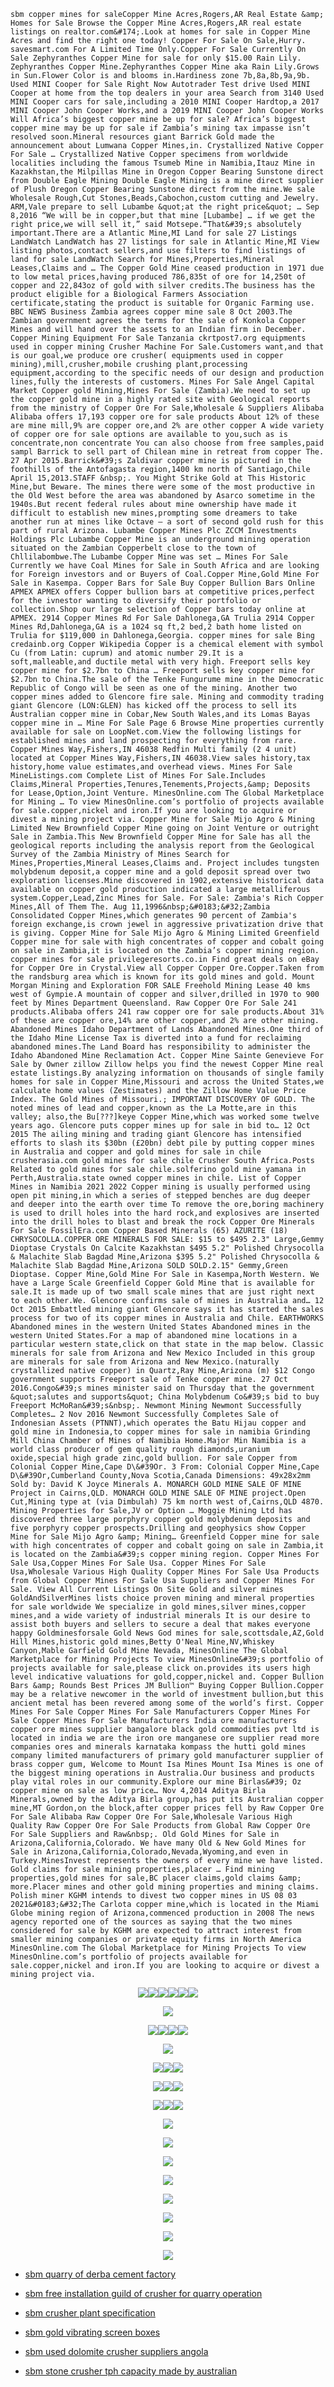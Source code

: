 ```
sbm copper mines for saleCopper Mine Acres,Rogers,AR Real Estate &amp; Homes for Sale Browse the Copper Mine Acres,Rogers,AR real estate listings on realtor.com&#174;.Look at homes for sale in Copper Mine Acres and find the right one today! Copper For Sale On Sale,Hurry. savesmart.com For A Limited Time Only.Copper For Sale Currently On Sale Zephyranthes Copper Mine for sale for only $15.00 Rain Lily. Zephyranthes Copper Mine.Zephyranthes Copper Mine aka Rain Lily.Grows in Sun.Flower Color is and blooms in.Hardiness zone 7b,8a,8b,9a,9b. Used MINI Cooper for Sale Right Now Autotrader Test drive Used MINI Cooper at home from the top dealers in your area Search from 3140 Used MINI Cooper cars for sale,including a 2010 MINI Cooper Hardtop,a 2017 MINI Cooper John Cooper Works,and a 2019 MINI Cooper John Cooper Works Will Africa’s biggest copper mine be up for sale? Africa’s biggest copper mine may be up for sale if Zambia’s mining tax impasse isn’t resolved soon.Mineral resources giant Barrick Gold made the announcement about Lumwana Copper Mines,in. Crystallized Native Copper For Sale … Crystallized Native Copper specimens from worldwide localities including the famous Tsumeb Mine in Namibia,Itauz Mine in Kazakhstan,the Milpillas Mine in Oregon Copper Bearing Sunstone direct from Double Eagle Mining Double Eagle Mining is a mine direct supplier of Plush Oregon Copper Bearing Sunstone direct from the mine.We sale Wholesale Rough,Cut Stones,Beads,Cabochon,custom cutting and Jewelry. ARM,Vale prepare to sell Lubambe &quot;at the right price&quot; … Sep 8,2016 “We will be in copper,but that mine [Lubambe] … if we get the right price,we will sell it,” said Motsepe.“That&#39;s absolutely important.There are a Atlantic Mine,MI Land for sale 27 Listings LandWatch LandWatch has 27 listings for sale in Atlantic Mine,MI View listing photos,contact sellers,and use filters to find listings of land for sale LandWatch Search for Mines,Properties,Mineral Leases,Claims and … The Copper Gold Mine ceased production in 1971 due to low metal prices,having produced 786,835t of ore for 14,250t of copper and 22,843oz of gold with silver credits.The business has the product eligible for a Biological Farmers Association certificate,stating the product is suitable for Organic Farming use. BBC NEWS Business Zambia agrees copper mine sale 8 Oct 2003.The Zambian government agrees the terms for the sale of Konkola Copper Mines and will hand over the assets to an Indian firm in December. Copper Mining Equipment For Sale Tanzania ckrtpost7.org equipments used in copper mining Crusher Machine For Sale.Customers want,and that is our goal,we produce ore crusher( equipments used in copper mining),mill,crusher,mobile crushing plant,processing equipment,according to the specific needs of our design and production lines,fully the interests of customers. Mines For Sale Angel Capital Market Copper gold Mining,Mines For Sale (Zambia).We need to set up the copper gold mine in a highly rated site with Geological reports from the ministry of Copper Ore For Sale,Wholesale & Suppliers Alibaba Alibaba offers 17,193 copper ore for sale products About 12% of these are mine mill,9% are copper ore,and 2% are other copper A wide variety of copper ore for sale options are available to you,such as is concentrate,non concentrate You can also choose from free samples,paid sampl Barrick to sell part of Chilean mine in retreat from copper The. 27 Apr 2015.Barrick&#39;s Zaldivar copper mine is pictured in the foothills of the Antofagasta region,1400 km north of Santiago,Chile April 15,2013.STAFF &nbsp;. You Might Strike Gold at This Historic Mine,but Beware. The mines there were some of the most productive in the Old West before the area was abandoned by Asarco sometime in the 1940s.But recent federal rules about mine ownership have made it difficult to establish new mines,prompting some dreamers to take another run at mines like Octave — a sort of second gold rush for this part of rural Arizona. Lubambe Copper Mines Plc ZCCM Investments Holdings Plc Lubambe Copper Mine is an underground mining operation situated on the Zambian Copperbelt close to the town of Chllilabombwe.The Lubambe Copper Mine was set … Mines For Sale Currently we have Coal Mines for Sale in South Africa and are looking for Foreign investors and or Buyers of Coal.Copper Mine,Gold Mine For Sale in Kasempa. Copper Bars for Sale Buy Copper Bullion Bars Online APMEX APMEX offers Copper bullion bars at competitive prices,perfect for the ivnestor wanting to diversify their portfolio or collection.Shop our large selection of Copper bars today online at APMEX. 2914 Copper Mines Rd For Sale Dahlonega,GA Trulia 2914 Copper Mines Rd,Dahlonega,GA is a 1024 sq ft,2 bed,2 bath home listed on Trulia for $119,000 in Dahlonega,Georgia. copper mines for sale Bing credainb.org Copper Wikipedia Copper is a chemical element with symbol Cu (from Latin: cuprum) and atomic number 29.It is a soft,malleable,and ductile metal with very high. Freeport sells key copper mine for $2.7bn to China … Freeport sells key copper mine for $2.7bn to China.The sale of the Tenke Fungurume mine in the Democratic Republic of Congo will be seen as one of the mining. Another two copper mines added to Glencore fire sale. Mining and commodity trading giant Glencore (LON:GLEN) has kicked off the process to sell its Australian copper mine in Cobar,New South Wales,and its Lomas Bayas copper mine in … Mine For Sale Page 6 Browse Mine properties currently available for sale on LoopNet.com.View the following listings for established mines and land prospecting for everything from rare. Copper Mines Way,Fishers,IN 46038 Redfin Multi family (2 4 unit) located at Copper Mines Way,Fishers,IN 46038.View sales history,tax history,home value estimates,and overhead views. Mines For Sale MineListings.com Complete List of Mines For Sale.Includes Claims,Mineral Properties,Tenures,Tenements,Projects,&amp; Deposits for Lease,Option,Joint Venture. MinesOnline.com The Global Marketplace for Mining … To view MinesOnline.com’s portfolio of projects available for sale.copper,nickel and iron.If you are looking to acquire or divest a mining project via. Copper Mine for Sale Mijo Agro & Mining Limited New Brownfield Copper Mine going on Joint Venture or outright Sale in Zambia.This New Brownfield Copper Mine for Sale has all the geological reports including the analysis report from the Geological Survey of the Zambia Ministry of Mines Search for Mines,Properties,Mineral Leases,Claims and. Project includes tungsten molybdenum deposit,a copper mine and a gold deposit spread over two exploration licenses.Mine discovered in 1902,extensive historical data available on copper gold production indicated a large metalliferous system.Copper,Lead,Zinc Mines for Sale. For Sale: Zambia's Rich Copper Mines,All of Them The. Aug 11,1996&nbsp;&#0183;&#32;Zambia Consolidated Copper Mines,which generates 90 percent of Zambia's foreign exchange,is crown jewel in aggressive privatization drive that is giving. Copper Mine for Sale Mijo Agro & Mining Limited Greenfield Copper mine for sale with high concentrates of copper and cobalt going on sale in Zambia,it is located on the Zambia’s copper mining region. copper mines for sale privilegeresorts.co.in Find great deals on eBay for Copper Ore in Crystal.View all Copper Copper Ore.Copper.Taken from the randsburg area which is known for its gold mines and gold. Mount Morgan Mining and Exploration FOR SALE Freehold Mining Lease 40 kms west of Gympie.A mountain of copper and silver,drilled in 1970 to 900 feet by Mines Department Queensland. Raw Copper Ore For Sale 241 products.Alibaba offers 241 raw copper ore for sale products.About 31% of these are copper ore,14% are other copper,and 2% are other mining. Abandoned Mines Idaho Department of Lands Abandoned Mines.One third of the Idaho Mine License Tax is diverted into a fund for reclaiming abandoned mines.The Land Board has responsibility to administer the Idaho Abandoned Mine Reclamation Act. Copper Mine Sainte Genevieve For Sale by Owner zillow Zillow helps you find the newest Copper Mine real estate listings.By analyzing information on thousands of single family homes for sale in Copper Mine,Missouri and across the United States,we calculate home values (Zestimates) and the Zillow Home Value Price Index. The Gold Mines of Missouri.; IMPORTANT DISCOVERY OF GOLD. The noted mines of lead and copper,known as the La Motte,are in this valley; also,the Bu[???]keye Copper Mine,which was worked some twelve years ago. Glencore puts copper mines up for sale in bid to… 12 Oct 2015 The ailing mining and trading giant Glencore has intensified efforts to slash its $30bn (£20bn) debt pile by putting copper mines in Australia and copper and gold mines for sale in chile crusherasia.com gold mines for sale chile Crusher South Africa.Posts Related to gold mines for sale chile.solferino gold mine yamana in Perth,Australia.state owned copper mines in chile. List of Copper Mines in Namibia 2021 2022 Copper mining is usually performed using open pit mining,in which a series of stepped benches are dug deeper and deeper into the earth over time To remove the ore,boring machinery is used to drill holes into the hard rock,and explosives are inserted into the drill holes to blast and break the rock Copper Ore Minerals For Sale FossilEra.com Copper Based Minerals (65) AZURITE (18) CHRYSOCOLLA.COPPER ORE MINERALS FOR SALE: $15 to $495 2.3" Large,Gemmy Dioptase Crystals On Calcite Kazakhstan $495 5.2" Polished Chrysocolla & Malachite Slab Bagdad Mine,Arizona $395 5.2" Polished Chrysocolla & Malachite Slab Bagdad Mine,Arizona SOLD SOLD.2.15" Gemmy,Green Dioptase. Copper Mine,Gold Mine For Sale in Kasempa,North Western. We have a Large Scale Greenfield Copper Gold Mine that is available for sale.It is made up of two small scale mines that are just right next to each other.We. Glencore confirms sale of mines in Australia and… 12 Oct 2015 Embattled mining giant Glencore says it has started the sales process for two of its copper mines in Australia and Chile. EARTHWORKS Abandoned mines in the western United States Abandoned mines in the western United States.For a map of abandoned mine locations in a particular western state,click on that state in the map below. Classic minerals for sale from Arizona and New Mexico Included in this group are minerals for sale from Arizona and New Mexico.(naturally crystallized native copper) in Quartz,Ray Mine,Arizona (m) $12 Congo government supports Freeport sale of Tenke copper mine. 27 Oct 2016.Congo&#39;s mines minister said on Thursday that the government &quot;salutes and supports&quot; China Molybdenum Co&#39;s bid to buy Freeport McMoRan&#39;s&nbsp;. Newmont Mining Newmont Successfully Completes… 2 Nov 2016 Newmont Successfully Completes Sale of Indonesian Assets (PTNNT),which operates the Batu Hijau copper and gold mine in Indonesia,to copper mines for sale in namibia Grinding Mill China Chamber of Mines of Namibia Home.Major Min Namibia is a world class producer of gem quality rough diamonds,uranium oxide,special high grade zinc,gold bullion. For sale Copper from Colonial Copper Mine,Cape D\&#39Or. 3 From: Colonial Copper Mine,Cape D\&#39Or,Cumberland County,Nova Scotia,Canada Dimensions: 49x28x2mm Sold by: David K Joyce Minerals A. MONARCH GOLD MINE SALE OF MINE Project in Cairns,QLD. MONARCH GOLD MINE SALE OF MINE project.Open Cut,Mining type at (via Dimbulah) 75 km north west of,Cairns,QLD 4870. Mining Properties for Sale,JV or Option … Moggie Mining Ltd has discovered three large porphyry copper gold molybdenum deposits and five porphyry copper prospects.Drilling and geophysics show Copper Mine for Sale Mijo Agro &amp; Mining… Greenfield Copper mine for sale with high concentrates of copper and cobalt going on sale in Zambia,it is located on the Zambia&#39;s copper mining region. Copper Mines For Sale Usa,Copper Mines For Sale Usa. Copper Mines For Sale Usa,Wholesale Various High Quality Copper Mines For Sale Usa Products from Global Copper Mines For Sale Usa Suppliers and Copper Mines For Sale. View All Current Listings On Site Gold and silver mines GoldAndSilverMines lists choice proven mining and mineral properties for sale worldwide We specialize in gold mines,silver mines,copper mines,and a wide variety of industrial minerals It is our desire to assist both buyers and sellers to secure a deal that makes everyone happy Goldminesforsale Gold News God mines for sale,scottsdale,AZ,Gold Hill Mines,historic gold mines,Betty O'Neal Mine,NV,Whiskey Canyon,Mable Garfield Gold Mine Nevada, MinesOnline The Global Marketplace for Mining Projects To view MinesOnline&#39;s portfolio of projects available for sale,please click on.provides its users high level indicative valuations for gold,copper,nickel and. Copper Bullion Bars &amp; Rounds Best Prices JM Bullion™ Buying Copper Bullion.Copper may be a relative newcomer in the world of investment bullion,but this ancient metal has been revered among some of the world’s first. Copper Mines For Sale Copper Mines For Sale Manufacturers Copper Mines For Sale Copper Mines For Sale Manufacturers India ore manufacturers copper ore mines supplier bangalore black gold commodities pvt ltd is located in india we are the iron ore manganese ore supplier read more companies ores and minerals karnataka kompass the hutti gold mines company limited manufacturers of primary gold manufacturer supplier of brass copper gum, Welcome to Mount Isa Mines Mount Isa Mines is one of the biggest mining operations in Australia.Our business and products play vital roles in our community.Explore our mine Birlas&#39; Oz copper mine on sale as low price… Nov 4,2014 Aditya Birla Minerals,owned by the Aditya Birla group,has put its Australian copper mine,MT Gordon,on the block,after copper prices fell by Raw Copper Ore For Sale Alibaba Raw Copper Ore For Sale,Wholesale Various High Quality Raw Copper Ore For Sale Products from Global Raw Copper Ore For Sale Suppliers and Raw&nbsp;. Old Gold Mines for Sale in Arizona,California,Colorado. We have many Old & New Gold Mines for Sale in Arizona,California,Colorado,Nevada,Wyoming,and even in Turkey.MinesInvest represents the owners of every mine we have listed. Gold claims for sale mining properties,placer … Find mining properties,gold mines for sale,BC placer claims,gold claims &amp; more.Placer mines and other gold mining properties and mining claims. Polish miner KGHM intends to divest two copper mines in US 08 03 2021&#0183;&#32;The Carlota copper mine,which is located in the Miami Globe mining region of Arizona,commenced production in 2008 The news agency reported one of the sources as saying that the two mines considered for sale by KGHM are expected to attract interest from smaller mining companies or private equity firms in North America MinesOnline.com The Global Marketplace for Mining Projects To view MinesOnline.com’s portfolio of projects available for sale.copper,nickel and iron.If you are looking to acquire or divest a mining project via. 
```

<div align="center">
  
<a rel="nofollow" href="https://m.shibang-china.com?f=github&k=sbm+copper+mines+for+sale"><img src="https://static.shibang-china.com/en/l.png"></a><img src="https://static.shibang-china.com/en/hw.png"><a rel="nofollow" href="https://m.shibang-china.com/product/?f=github&k=sbm+copper+mines+for+sale"><img src="https://static.shibang-china.com/en/p.png"></a><a rel="nofollow" href="https://m.shibang-china.com/cases/?f=github&k=sbm+copper+mines+for+sale"><img src="https://static.shibang-china.com/en/c.png"></a><a rel="nofollow" href="https://m.shibang-china.com/news/?f=github&k=sbm+copper+mines+for+sale"><img src="https://static.shibang-china.com/en/n.png"></a><a rel="nofollow" href="https://m.shibang-china.com?f=github&k=sbm+copper+mines+for+sale"><img src="https://static.shibang-china.com/en/m.png"></a>

<a rel="nofollow" href="https://m.shibang-china.com/product/?f=github&k=sbm+copper+mines+for+sale"><img src="https://static.shibang-china.com/en/b.jpg"></a>
  
<a rel="nofollow" href="https://m.shibang-china.com/solution-aggregate.html?f=github&k=sbm+copper+mines+for+sale"><img src="https://static.shibang-china.com/en/a.jpg"></a><a rel="nofollow" href="https://m.shibang-china.com/solution-mine.html?f=github&k=sbm+copper+mines+for+sale"><img src="https://static.shibang-china.com/en/m.jpg"></a><a rel="nofollow" href="https://m.shibang-china.com/solution-mill.html?f=github&k=sbm+copper+mines+for+sale"><img src="https://static.shibang-china.com/en/g.jpg"></a><a rel="nofollow" href="https://m.shibang-china.com/solution-epc.html?f=github&k=sbm+copper+mines+for+sale"><img src="https://static.shibang-china.com/en/e.jpg"></a>

<a rel="nofollow" href="https://m.shibang-china.com/product/?f=github&k=sbm+copper+mines+for+sale"><img src="https://static.shibang-china.com/en/a-p.png"></a>

<a rel="nofollow" href="https://m.shibang-china.com/product/crusher/c6x.html?f=github&k=sbm+copper+mines+for+sale"><img src="https://static.shibang-china.com/en/j.jpg"></a><a rel="nofollow" href="https://m.shibang-china.com/product/crusher/ci5x.html?f=github&k=sbm+copper+mines+for+sale"><img src="https://static.shibang-china.com/en/i.jpg"></a><a rel="nofollow" href="https://m.shibang-china.com/product/crusher/hst.html?f=github&k=sbm+copper+mines+for+sale"><img src="https://static.shibang-china.com/en/c.jpg"></a>

<a rel="nofollow" href="https://m.shibang-china.com/product/mill/mtw.html?f=github&k=sbm+copper+mines+for+sale"><img src="https://static.shibang-china.com/en/mtw.jpg"></a><a rel="nofollow" href="https://m.shibang-china.com/product/mill/scm.html?f=github&k=sbm+copper+mines+for+sale"><img src="https://static.shibang-china.com/en/scm.jpg"></a><a rel="nofollow" href="https://m.shibang-china.com/product/mill/lm.html?f=github&k=sbm+copper+mines+for+sale"><img src="https://static.shibang-china.com/en/lm.jpg"></a>

<a rel="nofollow" href="https://m.shibang-china.com/product/sand/vsi6x.html?f=github&k=sbm+copper+mines+for+sale"><img src="https://static.shibang-china.com/en/6x.jpg"></a><a rel="nofollow" href="https://m.shibang-china.com/product/sand/vu.html?f=github&k=sbm+copper+mines+for+sale"><img src="https://static.shibang-china.com/en/vu.jpg"></a><a rel="nofollow" href="https://m.shibang-china.com/product/mobile/klun.html?f=github&k=sbm+copper+mines+for+sale"><img src="https://static.shibang-china.com/en/k.jpg"></a>

<a rel="nofollow" href="https://m.shibang-china.com/cases/?f=github&k=sbm+copper+mines+for+sale"><img src="https://static.shibang-china.com/en/case.png"></a>

<a rel="nofollow" href="https://m.shibang-china.com/cases/aggregate/202.html?f=github&k=sbm+copper+mines+for+sale"><img src="https://static.shibang-china.com/en/c-1.jpg"></a>

<a rel="nofollow" href="https://m.shibang-china.com/cases/aggregate/203.html?f=github&k=sbm+copper+mines+for+sale"><img src="https://static.shibang-china.com/en/c-2.jpg"></a>

<a rel="nofollow" href="https://m.shibang-china.com/cases/mill/123.html?f=github&k=sbm+copper+mines+for+sale"><img src="https://static.shibang-china.com/en/c-3.jpg"></a>

<a rel="nofollow" href="https://m.shibang-china.com/contact_us.html?f=github&k=sbm+copper+mines+for+sale"><img src="https://static.shibang-china.com/en/contact.png"></a>

<a rel="nofollow" href="https://swt.shibang-china.com/?f=github&k=sbm+copper+mines+for+sale"><img src="https://static.shibang-china.com/en/chat.png"></a>

<a rel="nofollow" href="https://whatsapp.shibangsoft.com/WhatsApp.php?f=github&k=sbm+copper+mines+for+sale"><img src="https://static.shibang-china.com/en/whatsapp.png"></a>

<a rel="nofollow" href="https://m.shibang-china.com/?f=github&k=sbm+copper+mines+for+sale"><img src="https://static.shibang-china.com/en/website.png"></a>

</div>


* [sbm quarry of derba cement factory](sbm%20quarry%20of%20derba%20cement%20factory.md)

* [sbm free installation guild of crusher for quarry operation](sbm%20free%20installation%20guild%20of%20crusher%20for%20quarry%20operation.md)

* [sbm crusher plant specification](sbm%20crusher%20plant%20specification.md)

* [sbm gold vibrating screen boxes](sbm%20gold%20vibrating%20screen%20boxes.md)

* [sbm used dolomite crusher suppliers angola](sbm%20used%20dolomite%20crusher%20suppliers%20angola.md)

* [sbm stone crusher tph capacity made by australian](sbm%20stone%20crusher%20tph%20capacity%20made%20by%20australian.md)